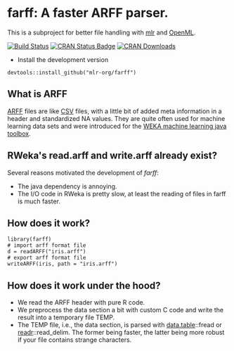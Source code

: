 # farff: A faster ARFF parser. 

This is a subproject for better file handling with [mlr](https://github.com/mlr-org/mlr) and [OpenML](http://www.openml.org/).

[![Build Status](https://travis-ci.org/mlr-org/farff.svg?branch=master)](https://travis-ci.org/mlr-org/farff)
[![CRAN Status Badge](http://www.r-pkg.org/badges/version/farff)](http://cran.r-project.org/web/packages/farff)
[![CRAN Downloads](http://cranlogs.r-pkg.org/badges/farff)](http://cran.rstudio.com/web/packages/farff/index.html)

* Install the development version

```splus
devtools::install_github("mlr-org/farff")
```

## What is ARFF

[ARFF](http://www.cs.waikato.ac.nz/ml/weka/arff.html) files are like [CSV](https://en.wikipedia.org/wiki/Comma-separated_values) files, with a little bit of added meta information in a header and standardized NA values. They are quite often used for machine learning data sets and were introduced for the [WEKA machine learning java toolbox](http://www.cs.waikato.ac.nz/ml/weka/).

## RWeka's read.arff and write.arff already exist?

Several reasons motivated the development of *farff*:
* The java dependency is annoying.
* The I/O code in RWeka is pretty slow, at least the reading of files in farff is much faster.


## How does it work?

``` 
library(farff)
# import arff format file
d = readARFF("iris.arff")
# export arff format file
writeARFF(iris, path = "iris.arff")
```

## How does it work under the hood?

* We read the ARFF header with pure R code.
* We preprocess the data section a bit with custom C code and write the result into a temporary file TEMP.
* The TEMP file, i.e., the data section, is parsed with [data.table](https://cran.r-project.org/web/packages/data.table/index.html)::fread or [readr](https://cran.r-project.org/web/packages/readr/index.html)::read_delim. The former being faster, the latter being more robust if your file contains strange characters. 





